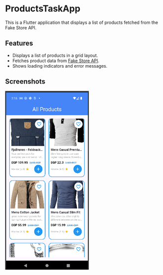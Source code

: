 # ProductsTaskApp

This is a Flutter application that displays a list of products fetched from the Fake Store API.

## Features

- Displays a list of products in a grid layout.
- Fetches product data from [Fake Store API](https://fakestoreapi.com/products).
- Shows loading indicators and error messages.

## Screenshots

![Product List](assets/screenshots/product_list.PNG)